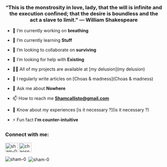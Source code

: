 <h3 align="center">“This is the monstrosity in love, lady, that the will is infinite and the execution confined; that the desire is boundless and the act a slave to limit.” ― William Shakespeare</h3>

- 🔭 I’m currently working on **breathing**

- 🌱 I’m currently learning **Stuff**

- 👯 I’m looking to collaborate on **surviving**

- 🤝 I’m looking for help with **Existing**

- 👨‍💻 All of my projects are available at [my delusion](my delusion)

- 📝 I regularly write articles on [Choas & madness](Choas & madness)

- 💬 Ask me about **Nowhere**

- 📫 How to reach me **Shamcallisto@gmail.com**

- 📄 Know about my experiences [is it necessary ?](is it necessary ?)

- ⚡ Fun fact **I'm counter-intuitive**

<h3 align="left">Connect with me:</h3>
<p align="left">
<a href="https://dev.to/sham-0" target="blank"><img align="center" src="https://raw.githubusercontent.com/rahuldkjain/github-profile-readme-generator/master/src/images/icons/Social/devto.svg" alt="sham-0" height="30" width="40" /></a>
<a href="https://instagram.com/choasnull" target="blank"><img align="center" src="https://raw.githubusercontent.com/rahuldkjain/github-profile-readme-generator/master/src/images/icons/Social/instagram.svg" alt="chaosnull" height="30" width="40" /></a>
</p>

<p><img align="left" src="https://github-readme-stats.vercel.app/api/top-langs?username=sham-0&show_icons=true&locale=en&layout=compact" alt="sham-0" /></p>

<p>&nbsp;<img align="center" src="https://github-readme-stats.vercel.app/api?username=sham-0&show_icons=true&locale=en" alt="sham-0" /></p>
